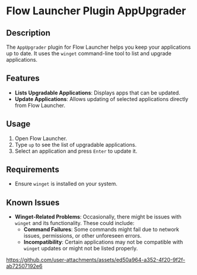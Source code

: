 # Flow Launcher Plugin AppUpgrader

## Description

The `AppUpgrader` plugin for Flow Launcher helps you keep your applications up to date. It uses the `winget` command-line tool to list and upgrade applications.

## Features

- **Lists Upgradable Applications**: Displays apps that can be updated.
- **Update Applications**: Allows updating of selected applications directly from Flow Launcher.

## Usage

1. Open Flow Launcher.
2. Type `up` to see the list of upgradable applications.
3. Select an application and press `Enter` to update it.

## Requirements

- Ensure `winget` is installed on your system.

## Known Issues

- **Winget-Related Problems**: Occasionally, there might be issues with `winget` and its functionality. These could include:
  - **Command Failures**: Some commands might fail due to network issues, permissions, or other unforeseen errors.
  - **Incompatibility**: Certain applications may not be compatible with `winget` updates or might not be listed properly.



https://github.com/user-attachments/assets/ed50a964-a352-4f20-9f2f-ab72507192e6

